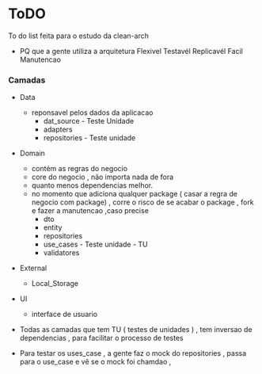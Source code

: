 # ToDO 

To do list feita para o estudo da clean-arch 

  - PQ que a gente utiliza a arquitetura
    Flexivel 
    Testavél 
    Replicavél
    Facil Manutencao

### Camadas 
  - Data
    - reponsavel pelos dados da aplicacao 
      - dat_source - Teste Unidade
      - adapters
      - repositories - Teste unidade
  - Domain 
    - contém as regras do negocio 
    - core do negocio , não importa nada de fora 
    - quanto menos dependencias  melhor.
    - no momento que adiciona qualquer package ( casar a regra de negocio com package) , corre o risco de se acabar o package , fork e fazer a manutencao ,caso precise
      - dto
      - entity 
      - repositories 
      - use_cases - Teste unidade - TU
      - validatores 
  - External
    - Local_Storage
  - UI 
    - interface de usuario


- Todas as camadas que tem TU ( testes de unidades ) , tem inversao de dependencias , para facilitar o processo de testes
- Para testar os uses_case , a gente faz o mock do repositories , passa para o use_case e vê se o mock foi chamdao , 